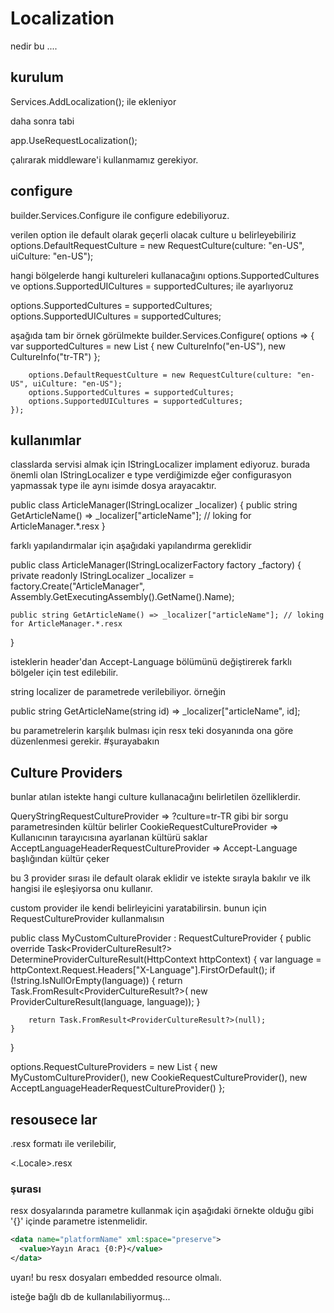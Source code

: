 # Localization

nedir bu ....

## kurulum

Services.AddLocalization(); ile ekleniyor

daha sonra tabi

app.UseRequestLocalization();

çalırarak middleware'i kullanmamız gerekiyor.

## configure

builder.Services.Configure<RequestLocalizationOptions> ile configure edebiliyoruz.

verilen option ile default olarak geçerli olacak culture u belirleyebiliriz
options.DefaultRequestCulture = new RequestCulture(culture: "en-US", uiCulture: "en-US");

hangi bölgelerde hangi kultureleri kullanacağını options.SupportedCultures ve options.SupportedUICultures = supportedCultures; ile ayarlıyoruz

options.SupportedCultures = supportedCultures;
options.SupportedUICultures = supportedCultures;

aşağıda tam bir örnek görülmekte
builder.Services.Configure<RequestLocalizationOptions>(
    options =>
    {
        var supportedCultures = new List<CultureInfo>
        {
            new CultureInfo("en-US"),
            new CultureInfo("tr-TR")
        };

        options.DefaultRequestCulture = new RequestCulture(culture: "en-US", uiCulture: "en-US");
        options.SupportedCultures = supportedCultures;
        options.SupportedUICultures = supportedCultures;
    });

## kullanımlar

classlarda servisi almak için IStringLocalizer implament ediyoruz.
burada önemli olan IStringLocalizer e type verdiğimizde eğer configurasyon yapmassak type ile aynı isimde dosya arayacaktır.

public class ArticleManager(IStringLocalizer<ArticleManager> _localizer)
{
    public string GetArticleName() => _localizer["articleName"]; // loking for ArticleManager.*.resx
}

farklı yapılandırmalar için aşağıdaki yapılandırma gereklidir

public class ArticleManager(IStringLocalizerFactory factory _factory)
{
    private readonly IStringLocalizer _localizer = factory.Create("ArticleManager", Assembly.GetExecutingAssembly().GetName().Name);

    public string GetArticleName() => _localizer["articleName"]; // loking for ArticleManager.*.resx
}

isteklerin header'dan Accept-Language bölümünü değiştirerek farklı bölgeler için test edilebilir.

string localizer de parametrede verilebiliyor. örneğin

public string GetArticleName(string id) => _localizer["articleName", id];

bu parametrelerin karşılık bulması için resx teki dosyanında ona göre düzenlenmesi gerekir. #şurayabakın

## Culture Providers

bunlar atılan istekte hangi culture kullanacağını belirletilen özelliklerdir.

QueryStringRequestCultureProvider => ?culture=tr-TR gibi bir sorgu parametresinden kültür belirler
CookieRequestCultureProvider => Kullanıcının tarayıcısına ayarlanan kültürü saklar
AcceptLanguageHeaderRequestCultureProvider => Accept-Language başlığından kültür çeker

bu 3 provider sırası ile default olarak eklidir ve istekte sırayla bakılır ve ilk hangisi ile eşleşiyorsa onu kullanır.

custom provider ile kendi belirleyicini yaratabilirsin. bunun için RequestCultureProvider kullanmalısın

public class MyCustomCultureProvider : RequestCultureProvider
{
    public override Task<ProviderCultureResult?> DetermineProviderCultureResult(HttpContext httpContext)
    {
        var language = httpContext.Request.Headers["X-Language"].FirstOrDefault();
        if (!string.IsNullOrEmpty(language))
        {
            return Task.FromResult<ProviderCultureResult?>(
                new ProviderCultureResult(language, language));
        }

        return Task.FromResult<ProviderCultureResult?>(null);
    }
}

options.RequestCultureProviders = new List<IRequestCultureProvider>
{
    new MyCustomCultureProvider(),
    new CookieRequestCultureProvider(),
    new AcceptLanguageHeaderRequestCultureProvider()
};

## resousece lar

.resx formatı ile verilebilir,

<FullTypeName><.Locale>.resx

### şurası

resx dosyalarında parametre kullanmak için aşağıdaki örnekte olduğu gibi '{}' içinde parametre istenmelidir.

```xml
<data name="platformName" xml:space="preserve">
  <value>Yayın Aracı {0:P}</value>
</data>
```

uyarı! bu resx dosyaları embedded resource olmalı.

isteğe bağlı db de kullanılabiliyormuş...
